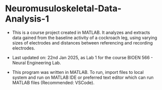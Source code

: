 # Neuromusuloskeletal-Data-Analysis-1
* This is a course project created in MATLAB. It analyzes and extracts data gained from the baseline activity of a cockroach leg, using varying sizes of electrodes and distances between referencing and recording electrodes.

* Last updated on: 22nd Jan 2025, as Lab 1 for the course BIOEN 566 - Neural Engineering Lab.

* This program was written in MATLAB. To run, import files to local system and run on MATLAB IDE or preferred text editor which can run MATLAB files (Recommended: VSCode).
